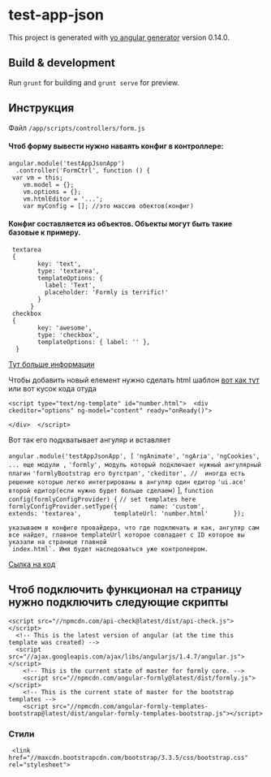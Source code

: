 # test-app-json
This project is generated with [yo angular generator](https://github.com/yeoman/generator-angular) version 0.14.0.

## Build & development
Run `grunt` for building and `grunt serve` for preview.

## Инструкция
Файл `/app/scripts/controllers/form.js`

#### Чтоб форму вывести нужно наваять конфиг  в контроллере:

```
angular.module('testAppJsonApp')
  .controller('FormCtrl', function () {
 var vm = this;  
    vm.model = {};
    vm.options = {};
    vm.htmlEditor = '...';
    var myConfig = []; //это массив обектов(конфиг)
```
#### Конфиг составляется из объектов. Объекты могут быть такие базовые к примеру.
~~~
 textarea
 {
        key: 'text',
        type: 'textarea',
        templateOptions: {
          label: 'Text',
          placeholder: 'Formly is terrific!'
        }
      }
 checkbox
 {
        key: 'awesome',
        type: 'checkbox',
        templateOptions: { label: '' },
  }      

~~~

[Тут больше информации](https://github.com/kaflan/jsonFormyly/blob/master/app/scripts/controllers/form.js)

Чтобы добавить новый елемент  нужно сделать html шаблон [вот как тут ](https://github.com/kaflan/jsonFormyly/blob/master/app/index.html) или вот кусок кода отуда

`<script type="text/ng-template" id="number.html">  <div ckeditor="options" ng-model="content" ready="onReady()">`

  `</div>  </script>`

 Вот так его подхватывает ангуляр и вставляет

 `angular`   `.module('testAppJsonApp', [`     `'ngAnimate',`     `'ngAria',`     `'ngCookies',`     `... еще модули ,`     `'formly', модуль который подключает нужный ангулярный плагин`     `'formlyBootstrap его бутстрап',`     `'ckeditor', //  иногда есть решение которые легко интегрированы в ангуляр один едитор`      `'ui.ace' второй едитор(если нужно будет больше сделаем)`   ],   `function config(formlyConfigProvider) {`   `// set templates here`     `formlyConfigProvider.setType({         name: 'custom',         extends: 'textarea',         templateUrl: 'number.html'       });`

```
указываем в конфиге провайдера, что где подключать и как, ангуляр сам все найдет, главное templateUrl которое совпадает с ID которое вы указали на странице главной
`index.html`. Имя будет наследоваться уже контролеером.
```

[Сылка на код ](https://github.com/kaflan/jsonFormyly/blob/master/app/scripts/app.js)

## Чтоб подключить функционал на страницу нужно подключить следующие скрипты

```
<script src="//npmcdn.com/api-check@latest/dist/api-check.js"></script>
  <!-- This is the latest version of angular (at the time this template was created) -->
  <script src="//ajax.googleapis.com/ajax/libs/angularjs/1.4.7/angular.js"></script>
    <!-- This is the current state of master for formly core. -->
    <script src="//npmcdn.com/angular-formly@latest/dist/formly.js"></script>
    <!-- This is the current state of master for the bootstrap templates -->
    <script src="//npmcdn.com/angular-formly-templates-bootstrap@latest/dist/angular-formly-templates-bootstrap.js"></script>
```

### Стили

```
 <link href="//maxcdn.bootstrapcdn.com/bootstrap/3.3.5/css/bootstrap.css" rel="stylesheet">
```
